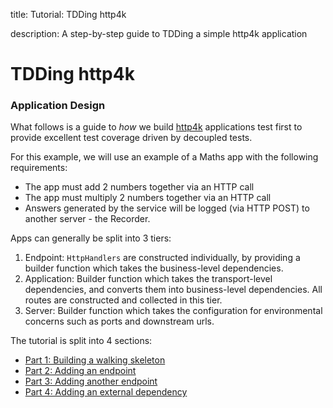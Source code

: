 title: Tutorial: TDDing http4k

description: A step-by-step guide to TDDing a simple http4k application

# TDDing http4k

### Application Design
What follows is a guide to *how* we build [http4k] applications test first to provide excellent test coverage driven by decoupled tests. 

For this example, we will use an example of a Maths app with the following requirements:

* The app must add 2 numbers together via an HTTP call
* The app must multiply 2 numbers together via an HTTP call
* Answers generated by the service will be logged (via HTTP POST) to another server - the Recorder.

Apps can generally be split into 3 tiers:

1. Endpoint: `HttpHandlers` are constructed individually, by providing a builder function which takes the business-level dependencies. 
1. Application: Builder function which takes the transport-level dependencies, and converts them into business-level dependencies. All routes are constructed and collected in this tier.
1. Server: Builder function which takes the configuration for environmental concerns such as ports and downstream urls.

The tutorial is split into 4 sections:

- [Part 1: Building a walking skeleton](_1)
- [Part 2: Adding an endpoint](_2)
- [Part 3: Adding another endpoint](_3)
- [Part 4: Adding an external dependency](_4)

[http4k]: https://http4k.org
